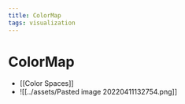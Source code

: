 ```yaml
---
title: ColorMap
tags: visualization
---
```


# ColorMap
- [[Color Spaces]]
- ![[../assets/Pasted image 20220411132754.png]]






















